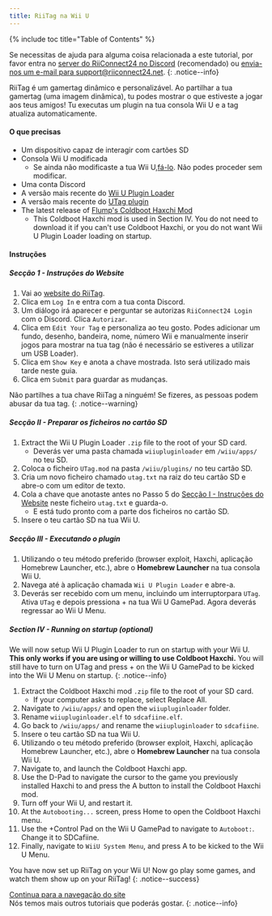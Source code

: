 ```yaml
---
title: RiiTag na Wii U
---
```


{% include toc title="Table of Contents" %}

Se necessitas de ajuda para alguma coisa relacionada a este tutorial, por favor entra no [server do RiiConnect24 no Discord](https://discord.gg/rc24) (recomendado) ou [envia-nos um e-mail para support@riiconnect24.net](mailto:support@riiconnect24.net).
{: .notice--info}

RiiTag é um gamertag dinâmico e personalizável. Ao partilhar a tua gamertag (uma imagem dinâmica), tu podes mostrar o que estiveste a jogar aos teus amigos! Tu executas um plugin na tua consola Wii U e a tag atualiza automaticamente.

#### O que precisas

- Um dispositivo capaz de interagir com cartões SD
- Consola Wii U modificada
   - Se ainda não modificaste a tua Wii U,[fá-lo](https://wiiu.hacks.guide). Não podes proceder sem modificar.
- Uma conta Discord
- A versão mais recente do [Wii U Plugin Loader](https://github.com/Maschell/WiiUPluginLoader/releases)
- A versão mais recente do [UTag plugin](https://github.com/RiiConnect24/UTag/releases)
- The latest release of [Flump's Coldboot Haxchi Mod](https://www.dropbox.com/sh/gxkf72jia1adpyg/AACPMfGU2AyWUZmhU2awjSsca/Haxchi-CBHC%20Flump%20Mod.zip?dl=1)
   - This Coldboot Haxchi mod is used in Section IV. You do not need to download it if you can't use Coldboot Haxchi, or you do not want Wii U Plugin Loader loading on startup.

#### Instruções

##### Secção 1 - Instruções do Website

1. Vai ao [website do RiiTag](https://tag.rc24.xyz/).
2. Clica em `Log In` e entra com a tua conta Discord.
3. Um diálogo irá aparecer e perguntar se autorizas `RiiConnect24 Login` com o Discord. Clica `Autorizar`.
4. Clica em `Edit Your Tag` e personaliza ao teu gosto. Podes adicionar um fundo, desenho, bandeira, nome, número Wii e manualmente inserir jogos para mostrar na tua tag (não é necessário se estiveres a utilizar um USB Loader).
5. Clica em `Show Key` e anota a chave mostrada. Isto será utilizado mais tarde neste guia.
6. Clica em `Submit` para guardar as mudanças.

Não partilhes a tua chave RiiTag a ninguém! Se fizeres, as pessoas podem abusar da tua tag.
{: .notice--warning}

##### Secção II - Preparar os ficheiros no cartão SD

1. Extract the Wii U Plugin Loader `.zip` file to the root of your SD card.
   - Deverás ver uma pasta chamada `wiiupluginloader` em `/wiiu/apps/` no teu SD.
2. Coloca o ficheiro `UTag.mod` na pasta `/wiiu/plugins/` no teu cartão SD.
3. Cria um novo ficheiro chamado `utag.txt` na raiz do teu cartão SD e abre-o com um editor de texto.
4. Cola a chave que anotaste antes no Passo 5 do [Secção I - Instruções do Website](#section-i---website-instructions) neste ficheiro `utag.txt` e guarda-o.
   - E está tudo pronto com a parte dos ficheiros no cartão SD.
5. Insere o teu cartão SD na tua Wii U.

##### Secção III - Executando o plugin

1. Utilizando o teu método preferido (browser exploit, Haxchi, aplicação Homebrew Launcher, etc.), abre o **Homebrew Launcher** na tua consola Wii U.
2. Navega até à aplicação chamada `Wii U Plugin Loader` e abre-a.
3. Deverás ser recebido com um menu, incluindo um interruptorpara `UTag`. Ativa `UTag` e depois pressiona + na tua Wii U GamePad. Agora deverás regressar ao Wii U Menu.

##### Section IV - Running on startup (optional)

We will now setup Wii U Plugin Loader to run on startup with your Wii U. **This only works if you are using or willing to use Coldboot Haxchi.** You will still have to turn on UTag and press + on the Wii U GamePad to be kicked into the Wii U Menu on startup.
{: .notice--info}

1. Extract the Coldboot Haxchi mod `.zip` file to the root of your SD card.
   - If your computer asks to replace, select Replace All.
2. Navigate to `/wiiu/apps/` and open the `wiiupluginloader` folder.
3. Rename `wiiupluginloader.elf` to `sdcafiine.elf`.
4. Go back to `/wiiu/apps/` and rename the `wiiupluginloader` to `sdcafiine`.
5. Insere o teu cartão SD na tua Wii U.
6. Utilizando o teu método preferido (browser exploit, Haxchi, aplicação Homebrew Launcher, etc.), abre o **Homebrew Launcher** na tua consola Wii U.
6. Navigate to, and launch the Coldboot Haxchi app.
7. Use the D-Pad to navigate the cursor to the game you previously installed Haxchi to and press the A button to install the Coldboot Haxchi mod.
8. Turn off your Wii U, and restart it.
9. At the `Autobooting...` screen, press Home to open the Coldboot Haxchi menu.
10. Use the +Control Pad on the Wii U GamePad to navigate to `Autoboot:`. Change it to SDCafiine.
11. Finally, navigate to `WiiU System Menu`, and press A to be kicked to the Wii U Menu.

You have now set up RiiTag on your Wii U! Now go play some games, and watch them show up on your RiiTag!
{: .notice--success}

[Continua para a navegação do site](site-navigation)<br> Nós temos mais outros tutoriais que poderás gostar.
{: .notice--info}

